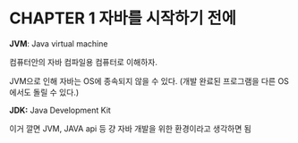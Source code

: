 # CHAPTER 1 자바를 시작하기 전에

**JVM**: Java virtual machine

컴퓨터안의 자바 컴파일용 컴퓨터로 이해하자.

JVM으로 인해 자바는 OS에 종속되지 않을 수 있다. (개발 완료된 프로그램을 다른 OS에서도 돌릴 수 있다.)

**JDK:** Java Development Kit

이거 깔면 JVM, JAVA api 등 걍 자바 개발을 위한 환경이라고 생각하면 됨
